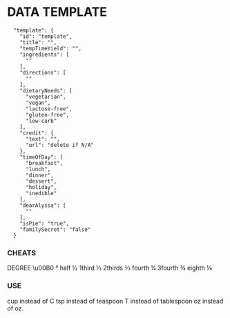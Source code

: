 # DATA TEMPLATE

```
  "template": {
    "id": "template",
    "title": "",
    "tempTimeYield": "",
    "ingredients": [
      ""
    ],
    "directions": [
      ""
    ],
    "dietaryNeeds": [
      "vegetarian",
      "vegan",
      "lactose-free",
      "gluten-free",
      "low-carb"
    ],
    "credit": {
      "text": "",
      "url": "delete if N/A"
    },
    "timeOfDay": [
      "breakfast",
      "lunch",
      "dinner",
      "dessert",
      "holiday",
      "inedible"
    ],
    "dearAlyssa": [
      ""
    ],
    "isPie": "true",
    "familySecret": "false"
  }
```

### CHEATS

DEGREE \u00B0 °
half ½
1third ⅓
2thirds ⅔
fourth ¼
3fourth ¾
eighth ⅛

### USE

cup instead of C
tsp instead of teaspoon
T instead of tablespoon
oz instead of oz.
